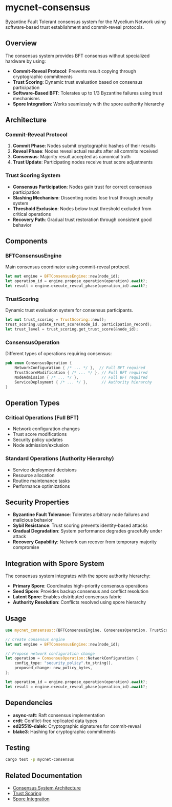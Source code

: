 # mycnet-consensus

Byzantine Fault Tolerant consensus system for the Mycelium Network using software-based trust establishment and commit-reveal protocols.

## Overview

The consensus system provides BFT consensus without specialized hardware by using:
- **Commit-Reveal Protocol**: Prevents result copying through cryptographic commitments
- **Trust Scoring**: Dynamic trust evaluation based on consensus participation
- **Software-Based BFT**: Tolerates up to 1/3 Byzantine failures using trust mechanisms
- **Spore Integration**: Works seamlessly with the spore authority hierarchy

## Architecture

### Commit-Reveal Protocol
1. **Commit Phase**: Nodes submit cryptographic hashes of their results
2. **Reveal Phase**: Nodes reveal actual results after all commits received
3. **Consensus**: Majority result accepted as canonical truth
4. **Trust Update**: Participating nodes receive trust score adjustments

### Trust Scoring System
- **Consensus Participation**: Nodes gain trust for correct consensus participation
- **Slashing Mechanism**: Dissenting nodes lose trust through penalty system
- **Threshold Exclusion**: Nodes below trust threshold excluded from critical operations
- **Recovery Path**: Gradual trust restoration through consistent good behavior

## Components

### BFTConsensusEngine
Main consensus coordinator using commit-reveal protocol.

```rust
let mut engine = BFTConsensusEngine::new(node_id);
let operation_id = engine.propose_operation(operation).await?;
let result = engine.execute_reveal_phase(operation_id).await?;
```

### TrustScoring
Dynamic trust evaluation system for consensus participants.

```rust
let mut trust_scoring = TrustScoring::new();
trust_scoring.update_trust_score(node_id, participation_record);
let trust_level = trust_scoring.get_trust_score(&node_id);
```

### ConsensusOperation
Different types of operations requiring consensus:

```rust
pub enum ConsensusOperation {
    NetworkConfiguration { /* ... */ },  // Full BFT required
    TrustScoreModification { /* ... */ }, // Full BFT required
    NodeAdmission { /* ... */ },          // Full BFT required
    ServiceDeployment { /* ... */ },      // Authority hierarchy
}
```

## Operation Types

### Critical Operations (Full BFT)
- Network configuration changes
- Trust score modifications
- Security policy updates
- Node admission/exclusion

### Standard Operations (Authority Hierarchy)
- Service deployment decisions
- Resource allocation
- Routine maintenance tasks
- Performance optimizations

## Security Properties

- **Byzantine Fault Tolerance**: Tolerates arbitrary node failures and malicious behavior
- **Sybil Resistance**: Trust scoring prevents identity-based attacks
- **Gradual Degradation**: System performance degrades gracefully under attack
- **Recovery Capability**: Network can recover from temporary majority compromise

## Integration with Spore System

The consensus system integrates with the spore authority hierarchy:
- **Primary Spore**: Coordinates high-priority consensus operations
- **Seed Spore**: Provides backup consensus and conflict resolution
- **Latent Spore**: Enables distributed consensus fabric
- **Authority Resolution**: Conflicts resolved using spore hierarchy

## Usage

```rust
use mycnet_consensus::{BFTConsensusEngine, ConsensusOperation, TrustScoring};

// Create consensus engine
let mut engine = BFTConsensusEngine::new(node_id);

// Propose network configuration change
let operation = ConsensusOperation::NetworkConfiguration {
    config_type: "security_policy".to_string(),
    proposed_change: new_policy_bytes,
};

let operation_id = engine.propose_operation(operation).await?;
let result = engine.execute_reveal_phase(operation_id).await?;
```

## Dependencies

- **async-raft**: Raft consensus implementation
- **crdt**: Conflict-free replicated data types
- **ed25519-dalek**: Cryptographic signatures for commit-reveal
- **blake3**: Hashing for cryptographic commitments

## Testing

```bash
cargo test -p mycnet-consensus
```

## Related Documentation

- [Consensus System Architecture](../../.kiro/specs/mycelium-net/architecture/core-systems/consensus-system.md)
- [Trust Scoring](../../.kiro/specs/mycelium-net/architecture/security/security-architecture.md)
- [Spore Integration](../../.kiro/specs/mycelium-net/architecture/core-systems/spore-system.md)